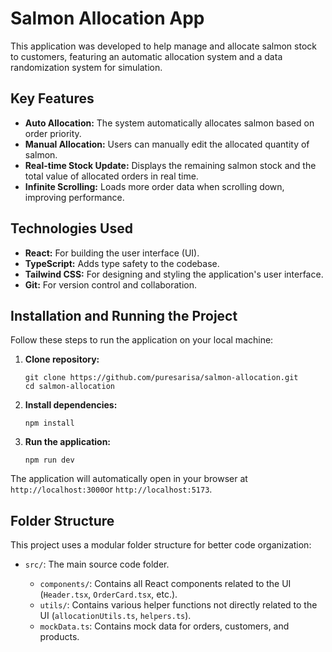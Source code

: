 # Salmon Allocation App

This application was developed to help manage and allocate salmon stock to customers, featuring an automatic allocation system and a data randomization system for simulation.

## Key Features

- **Auto Allocation:** The system automatically allocates salmon based on order priority.
- **Manual Allocation:** Users can manually edit the allocated quantity of salmon.
- **Real-time Stock Update:** Displays the remaining salmon stock and the total value of allocated orders in real time.
- **Infinite Scrolling:** Loads more order data when scrolling down, improving performance.

## Technologies Used

- **React:** For building the user interface (UI).
- **TypeScript:** Adds type safety to the codebase.
- **Tailwind CSS:** For designing and styling the application's user interface.
- **Git:** For version control and collaboration.

## Installation and Running the Project

Follow these steps to run the application on your local machine:

1.  **Clone repository:**

    ```
    git clone https://github.com/puresarisa/salmon-allocation.git
    cd salmon-allocation

    ```

2.  **Install dependencies:**

    ```
    npm install

    ```

3.  **Run the application:**

    ```
    npm run dev

    ```

The application will automatically open in your browser at `http://localhost:3000`or `http://localhost:5173`.

## Folder Structure

This project uses a modular folder structure for better code organization:

- `src/`: The main source code folder.

  - `components/`: Contains all React components related to the UI (`Header.tsx`, `OrderCard.tsx`, etc.).
  - `utils/`: Contains various helper functions not directly related to the UI (`allocationUtils.ts`, `helpers.ts`).
  - `mockData.ts`: Contains mock data for orders, customers, and products.
